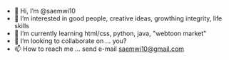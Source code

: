- 👋 Hi, I’m @saemwi10
- 👀 I’m interested in good people, creative ideas, growthing integrity, life skills
- 🌱 I’m currently learning html/css, python, java, "webtoon market"
- 💞️ I’m looking to collaborate on ... you?
- 📫 How to reach me ... send e-mail saemwi10@gmail.com

<!---
saemwi10/saemwi10 is a ✨ special ✨ repository because its `README.md` (this file) appears on your GitHub profile.
You can click the Preview link to take a look at your changes.
--->
